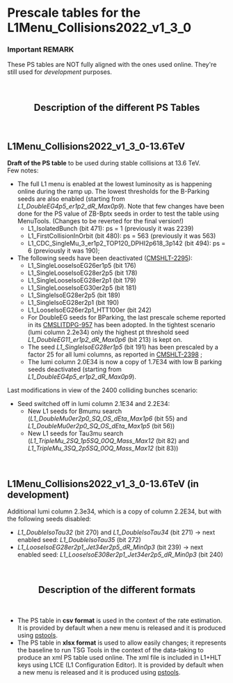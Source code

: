 # Prescale tables for the L1Menu_Collisions2022_v1_3_0

### Important REMARK
These PS tables are NOT fully aligned with the ones used online. They're still used for _development_ purposes.

<br/>

<h2 align="center">
Description of the different PS Tables
</h2>
<br/>


## L1Menu_Collisions2022_v1_3_0-13.6TeV
**Draft of the PS table** to be used during stable collisions at 13.6 TeV. 
<br/>
Few notes:
- The full L1 menu is enabled at the lowest luminosity as is happening online during the ramp up. The lowest thresholds for the B-Parking seeds are also enabled (starting from *L1_DoubleEG4p5_er1p2_dR_Max0p9*). Note that few changes have been done for the PS value of ZB-Bptx seeds in order to test the table using MenuTools. (Changes to be reverted for the final version!)
    - L1_IsolatedBunch (bit 471): ps = 1 (previously it was 2239)
    - L1_FirstCollisionInOrbit (bit 480): ps = 563 (previously it was 563)
    - L1_CDC_SingleMu_3_er1p2_TOP120_DPHI2p618_3p142 (bit 494): ps = 6 (previously it was 190);
- The following seeds have been deactivated ([CMSHLT-2295](https://its.cern.ch/jira/browse/CMSHLT-2295)):
    - L1_SingleLooseIsoEG26er1p5 (bit 176)
    - L1_SingleLooseIsoEG28er2p5 (bit 178)
    - L1_SingleLooseIsoEG28er2p1 (bit 179)
    - L1_SingleLooseIsoEG30er2p5 (bit 181)
    - L1_SingleIsoEG28er2p5 (bit 189)
    - L1_SingleIsoEG28er2p1 (bit 190)
    - L1_LooseIsoEG26er2p1_HTT100er (bit 242)    
    - For DoubleEG seeds for BParking, the last prescale scheme reported in its [CMSLITDPG-957](https://its.cern.ch/jira/browse/CMSLITDPG-957) has been adopted. In the tightest scenario (lumi column 2.2e34) only the highest pt threshold seed *L1_DoubleEG11_er1p2_dR_Max0p6* (bit 213) is kept on.
    - The seed *L1_SingleIsoEG28er1p5* (bit 191) has been prescaled by a factor 25 for all lumi columns, as reported in [CMSHLT-2398](https://its.cern.ch/jira/browse/CMSHLT-2398) ;
    - The lumi column 2.0E34 is now a copy of 1.7E34 with low B parking seeds deactivated (starting from *L1_DoubleEG4p5_er1p2_dR_Max0p9*).

Last modifications in view of the 2400 colliding bunches scenario:
- Seed switched off in lumi column 2.1E34 and 2.2E34:
    - New L1 seeds for Bmumu search (*L1_DoubleMu0er2p0_SQ_OS_dEta_Max1p6* (bit 55) and *L1_DoubleMu0er2p0_SQ_OS_dEta_Max1p5* (bit 56)) 
    - New L1 seeds for Tau3mu search (*L1_TripleMu_2SQ_1p5SQ_0OQ_Mass_Max12* (bit 82) and *L1_TripleMu_3SQ_2p5SQ_0OQ_Mass_Max12* (bit 83)) 
<br/> 

## L1Menu_Collisions2022_v1_3_0-13.6TeV (in development)
Additional lumi column 2.3e34, which is a copy of column 2.2E34, but with the following seeds disabled:
- *L1_DoubleIsoTau32* (bit 270) and *L1_DoubleIsoTau34* (bit 271) -> next enabled seed: *L1_DoubleIsoTau35* (bit 272)
- *L1_LooseIsoEG28er2p1_Jet34er2p5_dR_Min0p3* (bit 239) -> next enabled seed: *L1_LooseIsoE308er2p1_Jet34er2p5_dR_Min0p3* (bit 240)
<br/>   

<h2 align="center">
Description of the different formats
</h2>
<br/>   

- The PS table in **csv format** is used in the context of the rate estimation. It is provided by default when a new menu is released and it is produced using [pstools](https://github.com/cms-l1-dpg/L1MenuTools/tree/master/pstools). 
- The PS table in **xlsx format** is used to allow easily changes; it represents the baseline to run TSG Tools in the context of the data-taking to produce an xml PS table used online. The xml file is included in L1+HLT keys using L1CE (L1 Configuration Editor). It is provided by default when a new menu is released and it is produced using [pstools](https://github.com/cms-l1-dpg/L1MenuTools/tree/master/pstools).
